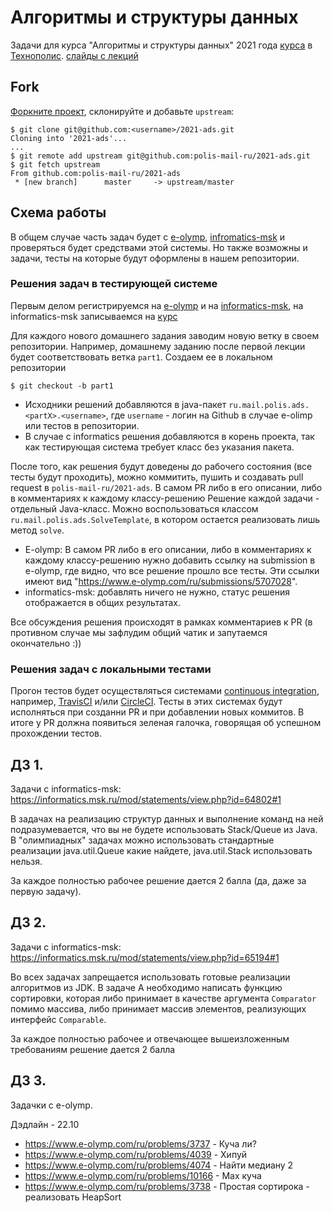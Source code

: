# Алгоритмы и структуры данных
Задачи для курса "Алгоритмы и структуры данных" 2021 года
[курса](https://polis.mail.ru/curriculum/program/discipline/836/) в [Технополис](https://polis.mail.ru).
[слайды с лекций](https://cloud.mail.ru/public/UZs7/cF19rRFNW)

## Fork
[Форкните проект](https://help.github.com/articles/fork-a-repo/), склонируйте и добавьте `upstream`:
```
$ git clone git@github.com:<username>/2021-ads.git
Cloning into '2021-ads'...
...
$ git remote add upstream git@github.com:polis-mail-ru/2021-ads.git
$ git fetch upstream
From github.com:polis-mail-ru/2021-ads
 * [new branch]      master     -> upstream/master
```

## Схема работы
В общем случае часть задач будет с [e-olymp](https://www.e-olymp.com), [infromatics-msk](https://informatics.msk.ru/course/view.php?id=4424) и проверяться будет средствами этой системы.
Но также возможны и задачи, тесты на которые будут оформлены в нашем репозитории.

### Решения задач в тестирующей системе
Первым делом регистрируемся на [e-olymp](https://www.e-olymp.com) и на [informatics-msk](https://informatics.msk.ru), на informatics-msk записываемся на [курс](https://informatics.msk.ru/course/view.php?id=4424)

Для каждого нового домашнего задания заводим новую ветку в своем репозитории.
Например, домашнему заданию после первой лекции будет соответствовать ветка `part1`.
Создаем ее в локальном репозитории
```
$ git checkout -b part1
``` 
* Исходники решений добавляются в java-пакет `ru.mail.polis.ads.<partX>.<username>`, где `username` - логин на Github в случае e-olimp или тестов в репозитории.
* В случае с informatics решения добавляются в корень проекта, так как тестирующая система требует класс без указания пакета.

После того, как решения будут доведены до рабочего состояния (все тесты будут проходить),
можно коммитить, пушить и создавать pull request в `polis-mail-ru/2021-ads`.
В самом PR либо в его описании, либо в комментариях к каждому классу-решению
Решение каждой задачи - отдельный Java-класс. Можно воспользоваться классом `ru.mail.polis.ads.SolveTemplate`, в котором остается реализовать лишь метод `solve`.

* E-olymp: В самом PR либо в его описании, либо в комментариях к каждому классу-решению нужно добавить ссылку на submission в e-olymp, где видно, что все решение прошло все тесты. 
Эти ссылки имеют вид "https://www.e-olymp.com/ru/submissions/5707028".
* informatics-msk: добавлять ничего не нужно, статус решения отображается в общих результатах.

Все обсуждения решения происходят в рамках комментариев к PR
(в противном случае мы зафлудим общий чатик и запутаемся окончательно :))

### Решения задач с локальными тестами
Прогон тестов будет осуществляться системами [continuous integration](https://en.wikipedia.org/wiki/Continuous_integration), 
например, [TravisCI](https://travis-ci.org) и/или [CircleCI](https://circleci.com). 
Тесты в этих системах будут исполняться при созданни PR и при добавлении новых коммитов.
В итоге у PR должна появиться зеленая галочка, говорящая об успешном прохождении тестов.

## ДЗ 1.
Задачи с informatics-msk: https://informatics.msk.ru/mod/statements/view.php?id=64802#1

В задачах на реализацию структур данных и выполнение команд на ней подразумевается, что вы не будете использовать Stack/Queue из Java.
В "олимпиадных" задачах можно использовать стандартные реализации java.util.Queue какие найдете, java.util.Stack использовать нельзя.

За каждое полностью рабочее решение дается 2 балла (да, даже за первую задачу).

## ДЗ 2.
Задачи с informatics-msk: https://informatics.msk.ru/mod/statements/view.php?id=65194#1

Во всех задачах запрещается использовать готовые реализации алгоритмов из JDK. В задаче A необходимо написать функцию сортировки, которая либо принимает в качестве аргумента `Comparator` помимо массива, либо принимает массив элементов, реализующих интерфейс `Comparable`.

За каждое полностью рабочее и отвечающее вышеизложенным требованиям решение дается 2 балла

## ДЗ 3.
Задачки с e-olymp.

Дэдлайн - 22.10
  * https://www.e-olymp.com/ru/problems/3737 - Куча ли?
  * https://www.e-olymp.com/ru/problems/4039 - Хипуй
  * https://www.e-olymp.com/ru/problems/4074 - Найти медиану 2
  * https://www.e-olymp.com/ru/problems/10166 - Max куча
  * https://www.e-olymp.com/ru/problems/3738 - Простая сортирока - реализовать HeapSort
